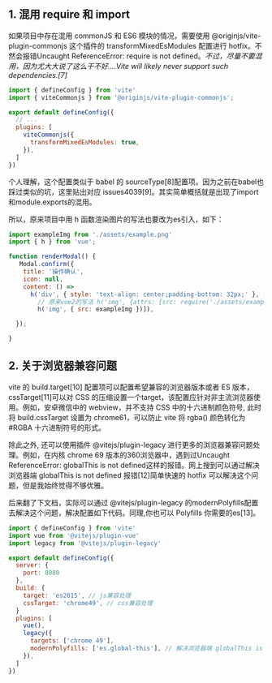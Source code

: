 
## 1. 混用 require 和 import
如果项目中存在混用 commonJS 和 ES6 模块的情况，需要使用 @originjs/vite-plugin-commonjs 这个插件的 transformMixedEsModules 配置进行 hotfix。不然会报错Uncaught ReferenceError: require is not defined。_不过，尽量不要混用，因为尤大大说了这么干不好....Vite will likely never support such dependencies.[7]_
```js
import { defineConfig } from 'vite'
import { viteCommonjs } from '@originjs/vite-plugin-commonjs';

export default defineConfig({
  // ...
  plugins: [
    viteCommonjs({
      transformMixedEsModules: true,
    }),
  ]
})
```

个人理解，这个配置类似于 babel 的 sourceType[8]配置项。因为之前在babel也踩过类似的坑，这里贴出对应 issues4039[9]。其实简单概括就是出现了import和module.exports的混用。

所以，原来项目中用 h 函数渲染图片的写法也要改为es引入，如下：
```js
import exampleImg from './assets/example.png'
import { h } from 'vue';

function renderModal() {
   Modal.confirm({
    title: '操作确认',
    icon: null,
    content: () =>
      h('div', { style: 'text-align: center;padding-bottom: 32px;' }, [
        // 原来vue2的写法 h('img', {attrs: {src: require('./assets/example.png')}})
        h('img', { src: exampleImg })]),

  });

}
```

## 2. 关于浏览器兼容问题
vite 的 build.target[10] 配置项可以配置希望兼容的浏览器版本或者 ES 版本，cssTarget[11]可以对 CSS 的压缩设置一个target，该配置应针对非主流浏览器使用。例如，安卓微信中的 webview，并不支持 CSS 中的十六进制颜色符号, 此时将 build.cssTarget 设置为 chrome61，可以防止 vite 将 rgba() 颜色转化为 #RGBA 十六进制符号的形式。

除此之外, 还可以使用插件 @vitejs/plugin-legacy 进行更多的浏览器兼容问题处理。例如，在内核 chrome 69 版本的360浏览器中，遇到过Uncaught ReferenceError: globalThis is not defined这样的报错。网上搜到可以通过解决浏览器端 globalThis is not defined 报错[12]简单快速的 hotfix 可以解决这个问题，但是我始终觉得不够优雅。

后来翻了下文档，实际可以通过 @vitejs/plugin-legacy 的modernPolyfills配置去解决这个问题，解决配置如下代码。同理,你也可以 Polyfills 你需要的es[13]。

```js
import { defineConfig } from 'vite'
import vue from '@vitejs/plugin-vue'
import legacy from '@vitejs/plugin-legacy'

export default defineConfig({
  server: {
    port: 8080
  },
  build: {
    target: 'es2015', // js兼容处理
    cssTarget: 'chrome49', // css兼容处理
  }
  plugins: [
    vue(),
    legacy({
      targets: ['chrome 49'],
      modernPolyfills: ['es.global-this'], // 解决浏览器端 globalThis is not defined 报错
    }),
  ]
})
```